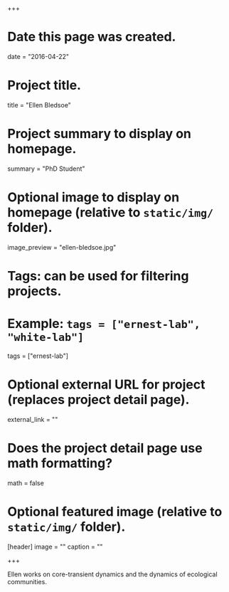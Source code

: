 +++
# Date this page was created.
date = "2016-04-22"

# Project title.
title = "Ellen Bledsoe"

# Project summary to display on homepage.
summary = "PhD Student"

# Optional image to display on homepage (relative to `static/img/` folder).
image_preview = "ellen-bledsoe.jpg"

# Tags: can be used for filtering projects.
# Example: `tags = ["ernest-lab", "white-lab"]`
tags = ["ernest-lab"]

# Optional external URL for project (replaces project detail page).
external_link = ""

# Does the project detail page use math formatting?
math = false

# Optional featured image (relative to `static/img/` folder).
[header]
image = ""
caption = ""

+++

Ellen works on core-transient dynamics and the dynamics of ecological communities.